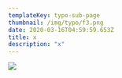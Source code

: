 ```yaml
---
templateKey: typo-sub-page
thumbnail: /img/typo/f3.png
date: 2020-03-16T04:59:59.653Z
title: x
description: "x"
---
```


![](/img/typo/fb.png)
